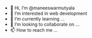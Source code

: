 - 👋 Hi, I’m @maneeswarmutyala
- 👀 I’m interested in web development
- 🌱 I’m currently learning ...
- 💞️ I’m looking to collaborate on ...
- 📫 How to reach me ...

<!---
maneeswarmutyala/maneeswarmutyala is a ✨ special ✨ repository because its `README.md` (this file) appears on your GitHub profile.
You can click the Preview link to take a look at your changes.
--->
